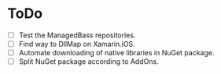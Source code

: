 # ToDo
- [ ] Test the ManagedBass repositories.
- [ ] Find way to DllMap on Xamarin.iOS.
- [ ] Automate downloading of native libraries in NuGet package.
- [ ] Split NuGet package according to AddOns.